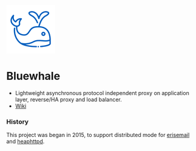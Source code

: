 ![bluewhale](https://raw.githubusercontent.com/uplusware/bluewhale/master/doc/bluewhale.png)

# Bluewhale

* Lightweight asynchronous  protocol independent proxy on application layer, reverse/HA proxy and load balancer.
* [Wiki](https://github.com/uplusware/bluewhale/wiki)

### History

This project was began in 2015, to support distributed mode for [erisemail](https://github.com/uplusware/erisemail) and [heaphttpd](https://github.com/uplusware/heaphttpd).